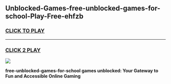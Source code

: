 
## Unblocked-Games-free-unblocked-games-for-school-Play-Free-ehfzb
<h3>
<a href="https://premium76.site?title=free-unblocked-games-for-school&ref=21A">CLICK TO PLAY</a></h3>
<hr>

<h3>
<a href="https://premium76.site?title=free-unblocked-games-for-school&ref=21A">CLICK 2 PLAY</a>
  
</h3>

<a href="https://premium76.site?title=free-unblocked-games-for-school&ref=21A"><img src="https://clearcache.store/games.png"></a>


**free-unblocked-games-for-school games unblocked: Your Gateway to Fun and Accessible Online Gaming**
